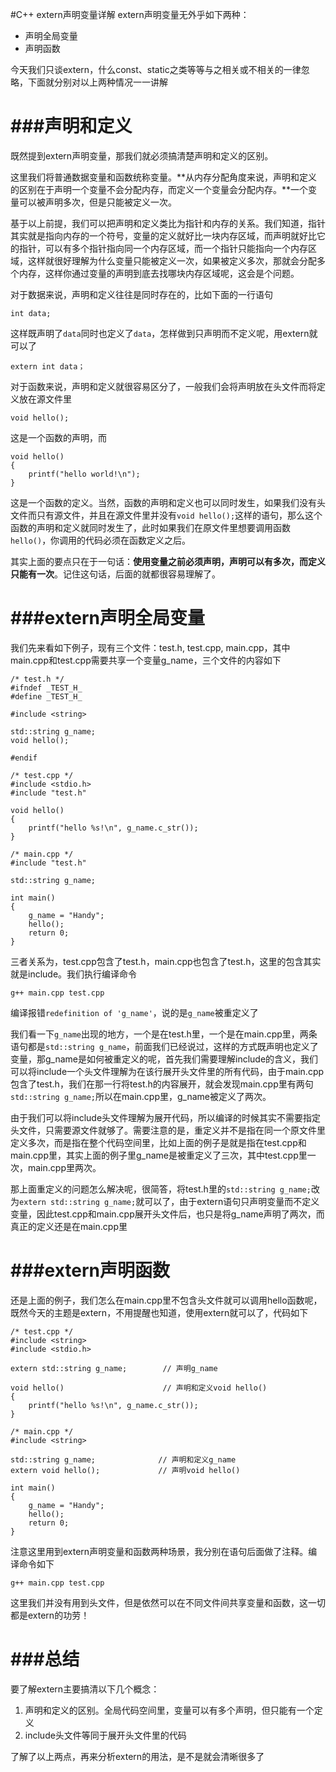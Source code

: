 #C++ extern声明变量详解
extern声明变量无外乎如下两种：  

* 声明全局变量
* 声明函数

今天我们只谈extern，什么const、static之类等等与之相关或不相关的一律忽略，下面就分别对以上两种情况一一讲解


###声明和定义
===
既然提到extern声明变量，那我们就必须搞清楚声明和定义的区别。

这里我们将普通数据变量和函数统称变量。**从内存分配角度来说，声明和定义的区别在于声明一个变量不会分配内存，而定义一个变量会分配内存。**一个变量可以被声明多次，但是只能被定义一次。

基于以上前提，我们可以把声明和定义类比为指针和内存的关系。我们知道，指针其实就是指向内存的一个符号，变量的定义就好比一块内存区域，而声明就好比它的指针，可以有多个指针指向同一个内存区域，而一个指针只能指向一个内存区域，这样就很好理解为什么变量只能被定义一次，如果被定义多次，那就会分配多个内存，这样你通过变量的声明到底去找哪块内存区域呢，这会是个问题。

对于数据来说，声明和定义往往是同时存在的，比如下面的一行语句

	int data;
	
这样既声明了`data`同时也定义了`data`，怎样做到只声明而不定义呢，用extern就可以了

 	extern int data；
 	
对于函数来说，声明和定义就很容易区分了，一般我们会将声明放在头文件而将定义放在源文件里

	void hello();
	
这是一个函数的声明，而

	void hello()
	{
		printf("hello world!\n");
	}	
	
这是一个函数的定义。当然，函数的声明和定义也可以同时发生，如果我们没有头文件而只有源文件，并且在源文件里并没有`void hello();`这样的语句，那么这个函数的声明和定义就同时发生了，此时如果我们在原文件里想要调用函数`hello()`，你调用的代码必须在函数定义之后。

其实上面的要点只在于一句话：**使用变量之前必须声明，声明可以有多次，而定义只能有一次**。记住这句话，后面的就都很容易理解了。

###extern声明全局变量
===

我们先来看如下例子，现有三个文件：test.h, test.cpp, main.cpp，其中main.cpp和test.cpp需要共享一个变量g_name，三个文件的内容如下

	/* test.h */
	#ifndef _TEST_H_
	#define _TEST_H_

	#include <string>

	std::string g_name;
	void hello();

	#endif
	
	/* test.cpp */
	#include <stdio.h>
	#include "test.h"

	void hello()
	{
    	printf("hello %s!\n", g_name.c_str());
	}
	
	/* main.cpp */
	#include "test.h"

	std::string g_name;

	int main()
	{
   		g_name = "Handy";
    	hello();
    	return 0;
	}

三者关系为，test.cpp包含了test.h，main.cpp也包含了test.h，这里的包含其实就是include。我们执行编译命令

	g++ main.cpp test.cpp
	
编译报错`redefinition of 'g_name'`，说的是`g_name`被重定义了

我们看一下`g_name`出现的地方，一个是在test.h里，一个是在main.cpp里，两条语句都是`std::string g_name`，前面我们已经说过，这样的方式既声明也定义了变量，那g_name是如何被重定义的呢，首先我们需要理解include的含义，我们可以将include一个头文件理解为在该行展开头文件里的所有代码，由于main.cpp包含了test.h，我们在那一行将test.h的内容展开，就会发现main.cpp里有两句`std::string g_name;`所以在main.cpp里，g_name被定义了两次。

由于我们可以将include头文件理解为展开代码，所以编译的时候其实不需要指定头文件，只需要源文件就够了。需要注意的是，重定义并不是指在同一个原文件里定义多次，而是指在整个代码空间里，比如上面的例子是就是指在test.cpp和main.cpp里，其实上面的例子里g_name是被重定义了三次，其中test.cpp里一次，main.cpp里两次。

那上面重定义的问题怎么解决呢，很简答，将test.h里的`std::string g_name;`改为`extern std::string g_name;`就可以了，由于extern语句只声明变量而不定义变量，因此test.cpp和main.cpp展开头文件后，也只是将g_name声明了两次，而真正的定义还是在main.cpp里

###extern声明函数
===
还是上面的例子，我们怎么在main.cpp里不包含头文件就可以调用hello函数呢，既然今天的主题是extern，不用提醒也知道，使用extern就可以了，代码如下

	/* test.cpp */
	#include <string>
	#include <stdio.h>

	extern std::string g_name;        // 声明g_name

	void hello()                      // 声明和定义void hello()
	{
    	printf("hello %s!\n", g_name.c_str());
	}
	
	/* main.cpp */
	#include <string>

	std::string g_name;              // 声明和定义g_name
	extern void hello();             // 声明void hello()

	int main()
	{
    	g_name = "Handy";
    	hello();
    	return 0;
	}
	
注意这里用到extern声明变量和函数两种场景，我分别在语句后面做了注释。编译命令如下

	g++ main.cpp test.cpp
	
这里我们并没有用到头文件，但是依然可以在不同文件间共享变量和函数，这一切都是extern的功劳！

###总结
===
要了解extern主要搞清以下几个概念：  

1. 声明和定义的区别。全局代码空间里，变量可以有多个声明，但只能有一个定义  
2. include头文件等同于展开头文件里的代码

了解了以上两点，再来分析extern的用法，是不是就会清晰很多了

